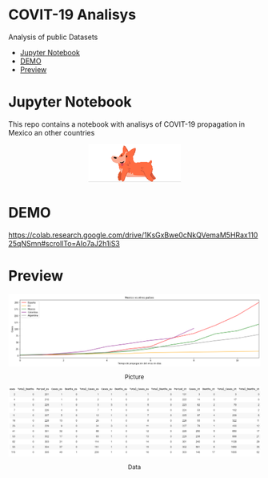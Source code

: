 
# COVIT-19 Analisys <!-- omit in toc -->

Analysis of public Datasets

- [Jupyter Notebook](#jupyter-notebook)
- [DEMO](#demo)
- [Preview](#preview)

# Jupyter Notebook
This repo contains a notebook with analisys of COVIT-19 propagation in Mexico an other countries

<div align="center">
  <img src="images/Screenshot_3.png">
</div>

# DEMO
https://colab.research.google.com/drive/1KsGxBwe0cNkQVemaM5HRax11025qNSmn#scrollTo=AIo7aJ2h1iS3

# Preview

<div align="center">
  <img src="images/Screenshot_1.png">
  <small><p>Picture</p></small>
</div>

<div align="center">
  <img src="images/Screenshot_2.png">
  <small><p>Data</p></small>
</div>